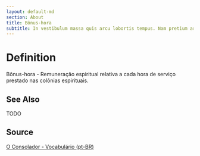 ```yaml
---
layout: default-md
section: About
title: Bônus-hora
subtitle: In vestibulum massa quis arcu lobortis tempus. Nam pretium arcu in odio vulputate luctus.
---
```


# Definition
Bônus-hora - Remuneração espiritual relativa a cada hora de serviço prestado nas colônias espirituais.

## See Also
TODO

## Source
[O Consolador - Vocabulário (pt-BR)](http://www.oconsolador.com.br/linkfixo/vocabulario/principal.html)


